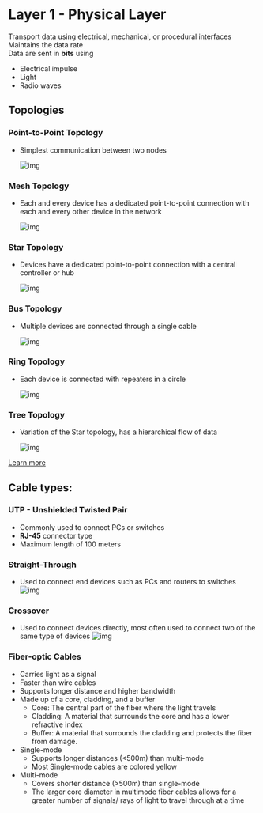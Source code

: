# Layer 1 - Physical Layer

Transport data using electrical, mechanical, or procedural interfaces\
Maintains the data rate\
Data are sent in **bits** using

- Electrical impulse
- Light
- Radio waves

## Topologies

### Point-to-Point Topology

- Simplest communication between two nodes
  
  ![img](https://media.geeksforgeeks.org/wp-content/uploads/20201224191428/UntitledDiagram.png)

### Mesh Topology

- Each and every device has a dedicated point-to-point connection with each and every other device in the network

    ![img](https://media.geeksforgeeks.org/wp-content/uploads/1-75.png)

### Star Topology

- Devices have a dedicated point-to-point connection with a central controller or hub

    ![img](https://media.geeksforgeeks.org/wp-content/uploads/2-49.png)

### Bus Topology

- Multiple devices are connected through a single cable

    ![img](https://media.geeksforgeeks.org/wp-content/uploads/3-55.png)

### Ring Topology

- Each device is connected with repeaters in a circle

    ![img](https://media.geeksforgeeks.org/wp-content/uploads/4-32.png)

### Tree Topology

- Variation of the Star topology, has a hierarchical flow of data

    ![img](https://media.geeksforgeeks.org/wp-content/uploads/20200614134830/tree-topology2.png)

[Learn more](https://www.geeksforgeeks.org/types-of-network-topology/)

## Cable types:

### UTP - Unshielded Twisted Pair

- Commonly used to connect PCs or switches
- **RJ-45** connector type
- Maximum length of 100 meters

### Straight-Through

- Used to connect end devices such as PCs and routers to switches
  ![img](https://www.computercablestore.com/themes/ComputerCableStore/content/images/Topics/StraightThrough1.jpg)

### Crossover

- Used to connect devices directly, most often used to connect two of the same type of devices
  ![img](https://www.computercablestore.com/themes/ComputerCableStore/content/images/Topics/Crossover1.jpg)

### Fiber-optic Cables

- Carries light as a signal
- Faster than wire cables
- Supports longer distance and higher bandwidth
- Made up of a core, cladding, and a buffer
  - Core: The central part of the fiber where the light travels
  - Cladding: A material that surrounds the core and has a lower refractive index
  - Buffer: A material that surrounds the cladding and protects the fiber from damage.
- Single-mode
  - Supports longer distances (<500m) than multi-mode
  - Most Single-mode cables are colored yellow
- Multi-mode
  - Covers shorter distance (>500m) than single-mode
  - The larger core diameter in multimode fiber cables allows for a greater number of signals/ rays of light to travel through at a time

